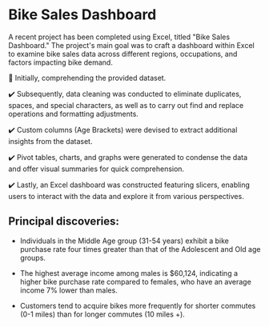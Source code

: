 
# Bike Sales Dashboard

A recent project has been completed using Excel, titled "Bike Sales Dashboard." The project's main goal was to craft a dashboard within Excel to examine bike sales data across different regions, occupations, and factors impacting bike demand.

:red_circle: Initially, comprehending the provided dataset.

✔️ Subsequently, data cleaning was conducted to eliminate duplicates, spaces, and special characters, as well as to carry out find and replace operations and formatting adjustments.

✔️ Custom columns (Age Brackets) were devised to extract additional insights from the dataset.

✔️ Pivot tables, charts, and graphs were generated to condense the data and offer visual summaries for quick comprehension.

✔️ Lastly, an Excel dashboard was constructed featuring slicers, enabling users to interact with the data and explore it from various perspectives.

## Principal discoveries:

- Individuals in the Middle Age group (31-54 years) exhibit a bike purchase rate four times greater than that of the Adolescent and Old age groups.

- The highest average income among males is $60,124, indicating a higher bike purchase rate compared to females, who have an average income 7% lower than males.

- Customers tend to acquire bikes more frequently for shorter commutes (0-1 miles) than for longer commutes (10 miles +).



